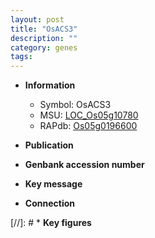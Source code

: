 ```yaml
---
layout: post
title: "OsACS3"
description: ""
category: genes
tags: 
---
```


* **Information**  
    + Symbol: OsACS3  
    + MSU: [LOC_Os05g10780](http://rice.uga.edu/cgi-bin/ORF_infopage.cgi?orf=LOC_Os05g10780)  
    + RAPdb: [Os05g0196600](http://rapdb.dna.affrc.go.jp/viewer/gbrowse_details/irgsp1?name=Os05g0196600)  

* **Publication**  

* **Genbank accession number**  

* **Key message**  

* **Connection**  

[//]: # * **Key figures**  



